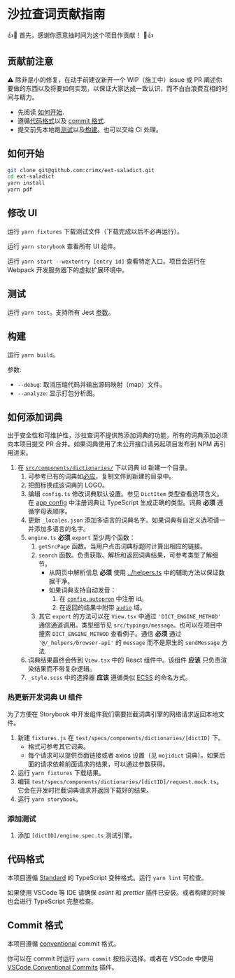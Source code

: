 # 沙拉查词贡献指南

:+1::tada: 首先，感谢你愿意抽时间为这个项目作贡献！ :tada::+1:

## 贡献前注意

:warning: 除非是小的修复，在动手前建议新开一个 WIP（施工中）issue 或 PR 阐述你要做的东西以及将要如何实现，以保证大家达成一致认识，而不白白浪费互相的时间与精力。

- 先阅读 [如何开始](#如何开始).
- 遵循[代码格式](#代码格式)以及 [commit 格式](#commit格式).
- 提交前先本地跑[测试](#测试)以及[构建](#构建)。也可以交给 CI 处理。

## 如何开始

```bash
git clone git@github.com:crimx/ext-saladict.git
cd ext-saladict
yarn install
yarn pdf
```

## 修改 UI

运行 `yarn fixtures` 下载测试文件（下载完成以后不必再运行）。

运行 `yarn storybook` 查看所有 UI 组件。

运行 `yarn start --wextentry [entry id]` 查看特定入口。项目会运行在 Webpack 开发服务器下的虚拟扩展环境中。

## 测试

运行 `yarn test`。支持所有 Jest [参数](https://jestjs.io/docs/en/cli)。

## 构建

运行 `yarn build`。

参数:

- `--debug`: 取消压缩代码并输出源码映射（map）文件。
- `--analyze`: 显示打包分析图。

## 如何添加词典

出于安全性和可维护性，沙拉查词不提供热添加词典的功能，所有的词典添加必须向本项目提交 PR 合并。如果词典使用了未公开接口请另起项目发布到 NPM 再引用进来。

1. 在 [`src/components/dictionaries/`](./src/components/dictionaries/) 下以词典 id 新建一个目录。
   1. 可参考已有的词典如[必应](./src/components/dictionaries/bing)，复制文件到新建的目录中。
   1. 把图标换成该词典的 LOGO。
   1. 编辑 `config.ts` 修改词典默认设置。参见 `DictItem` 类型查看选项含义。在 [app config](./src/app-config/dicts.ts) 中注册词典让 TypeScript 生成正确的类型。词典 **必须** 遵循字母表顺序。
   1. 更新 `_locales.json` 添加多语言的词典名字。如果词典有自定义选项请一并添加多语言的名字。
   1. `engine.ts` **必须** `export` 至少两个函数：
      1. `getSrcPage` 函数。当用户点击词典标题时计算出相应的链接。
      1. `search` 函数。负责获取、解析和返回词典结果，可参考类型了解细节。
         - 从网页中解析信息 **必须** 使用 [../helpers.ts](./components/dictionaries/helpers.ts) 中的辅助方法以保证数据干净。
         - 如果词典支持自动发音：
           1. 在 [`config.autopron`](https://github.com/crimx/ext-saladict/blob/a88cfed84129418b65914351ca14b86d7b1b758b/src/app-config/index.ts#L202-L223) 中注册 id。
           2. 在返回的结果中附带 [`audio`](https://github.com/crimx/ext-saladict/blob/a88cfed84129418b65914351ca14b86d7b1b758b/src/typings/server.ts#L5-L9) 域。
      1. 其它 `export` 的方法可以在 `View.tsx` 中通过 `'DICT_ENGINE_METHOD'` 通信通道调用。类型细节见 `src/typings/message`。也可以在项目中搜索 `DICT_ENGINE_METHOD` 查看例子。通信 **必须** 通过 `'@/_helpers/browser-api'` 的 `message` 而不是原生的 `sendMessage` 方法.
   1. 词典结果最终会传到 `View.tsx` 中的 React 组件中。该组件 **应该** 只负责渲染结果而不带复杂逻辑。
   1. `_style.scss` 中的选择器 **应该** 遵循类似 [ECSS](http://ecss.io/chapter5.html#anatomy-of-the-ecss-naming-convention) 的命名方式。

### 热更新开发词典 UI 组件

为了方便在 Storybook 中开发组件我们需要拦截词典引擎的网络请求返回本地文件。

1. 新建 `fixtures.js` 在 `test/specs/components/dictionaries/[dictID]` 下。
   - 格式可参考其它词典。
   - 每个请求可以提供页面链接或者 axios 设置（见 `mojidict` 词典）。如果后面的请求依赖前面请求的结果，可以通过参数获得。
1. 运行 `yarn fixtures` 下载结果。
1. 编辑 `test/specs/components/dictionaries/[dictID]/request.mock.ts`。它会在开发时拦截词典请求并返回下载好的结果。
1. 运行 `yarn storybook`。

### 添加测试

1. 添加 `[dictID]/engine.spec.ts` 测试引擎。

## 代码格式

本项目遵循 [Standard](https://standardjs.com) 的 TypeScript 变种格式。运行 `yarn lint` 可检查。

如果使用 VSCode 等 IDE 请确保 *eslint* 和 *prettier* 插件已安装。或者构建的时候也会进行 TypeScript 完整检查。

## Commit 格式

本项目遵循 [conventional](https://conventionalcommits.org/) commit 格式。

你可以在 commit 时运行 `yarn commit` 按指示选择。或者在 VSCode 中使用 [VSCode Conventional Commits](https://github.com/vivaxy/vscode-conventional-commits) 插件。
